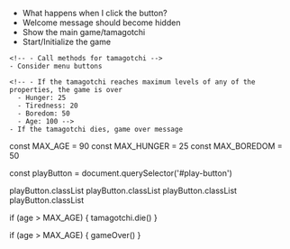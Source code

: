 <!-- - Create a header/heading to welcome the user -->
<!-- - Create a button to start the game -->
  - What happens when I click the button?
  - Welcome message should become hidden
  - Show the main game/tamagotchi
  - Start/Initialize the game
    <!-- - Create a tamagotchi/pet
      - Properties
        - Hunger
        - Tiredness
        - Boredom
        - Age
        - Status/Living?
      - Methods
        - Feed
        - Sleep
        - Play
        - Age? -->
    <!-- - Start some timers to increment the properties (setInterval? setTimeout?)
      - Hunger increments every 6 seconds
      - Tiredness: 4 seconds
      - Boredom: 3 seconds
      - Age: 5 seconds -->
  <!-- - Buttons to perform actions -->
    <!-- - Call methods for tamagotchi -->
    - Consider menu buttons
  <!-- - What happens if we fail to take care of the tamagotchi? -->
    <!-- - If the tamagotchi reaches maximum levels of any of the properties, the game is over
      - Hunger: 25
      - Tiredness: 20
      - Boredom: 50
      - Age: 100 -->
    - If the tamagotchi dies, game over message 



const MAX_AGE = 90
const MAX_HUNGER = 25
const MAX_BOREDOM = 50

const playButton = document.querySelector('#play-button')

playButton.classList
playButton.classList
playButton.classList
playButton.classList

if (age > MAX_AGE) {
  tamagotchi.die()
}

if (age > MAX_AGE) {
  gameOver()
}